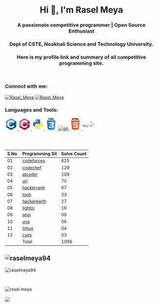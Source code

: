 
<h1 align="center">Hi 👋, I'm Rasel Meya</h1>
<h3 align="center">A passionate competitive programmer | Open Source Enthusiast</h3>
<h3 align="center" >Dept of CSTE, Noakhali Science and Technology University.</h3>
<h3 align="center" > Here is my profile link and summary of all competitive programming site.</h3>
<br>
<h3 align="left">Connect with me:</h3>
<p align="left">
<a href="https://www.codechef.com/users/rasel_mia" target="blank"><img align="center" src="https://cdn.jsdelivr.net/npm/simple-icons@3.1.0/icons/codechef.svg" alt="Rasel_Meya" height="30" width="40" /></a>
<a href="https://codeforces.com/profile/RASEL_MEYA" target="blank"><img align="center" src="https://cdn.jsdelivr.net/npm/simple-icons@3.0.1/icons/codeforces.svg" alt="Rasel_Meya" height="30" width="40" /></a>
</p>

<h3 align="left">Languages and Tools:</h3>
<p align="left"> <a href="https://www.cprogramming.com/" target="_blank"> <img src="https://raw.githubusercontent.com/devicons/devicon/master/icons/c/c-original.svg" alt="c" width="40" height="40"/> </a> <a href="https://www.w3schools.com/cpp/" target="_blank"> <img src="https://raw.githubusercontent.com/devicons/devicon/master/icons/cplusplus/cplusplus-original.svg" alt="cplusplus" width="40" height="40"/> </a>
  <a href="https://www.w3schools.com/python/" target="_blank"> <img src="https://raw.githubusercontent.com/devicons/devicon/master/icons/python/python-original.svg" alt="python" width="40" height="40"/> </a><a href="https://www.w3schools.com/css/" target="_blank"> <img src="https://raw.githubusercontent.com/devicons/devicon/master/icons/css3/css3-original-wordmark.svg" alt="css3" width="40" height="40"/> </a> <a href="https://git-scm.com/" target="_blank"> <img src="https://www.vectorlogo.zone/logos/git-scm/git-scm-icon.svg" alt="git" width="40" height="40"/> </a> <a href="https://www.w3.org/html/" target="_blank"> <img src="https://raw.githubusercontent.com/devicons/devicon/master/icons/html5/html5-original-wordmark.svg" alt="html5" width="40" height="40"/> </a> <a href="https://www.mysql.com/" target="_blank"> <img src="https://raw.githubusercontent.com/devicons/devicon/master/icons/mysql/mysql-original-wordmark.svg" alt="mysql" width="40" height="40"/> </a> </p>

<br>
<br>

| S.No. | Programming Sit | Solve Count |
| ---   | ---          | ---  |
|01   | [codeforces](https://codeforces.com/profile/RASEL_MEYA)| 625|
|02   | [codechef](https://www.codechef.com/users/rasel_mia)| 129|
|03   | [atcoder](https://atcoder.jp/users/RASEL)| 109|
|04   | [uri](https://www.urionlinejudge.com.br/judge/en/profile/221878) | 70|
|05   | [hackerrank](https://www.hackerrank.com/CODE_ERROR)| 67|
|06   | [toph](https://toph.co/u/RH.RASEL)| 33|
|07   | [hackerearth](https://www.hackerearth.com/@raselmeya)| 27| 
|08   | [lightoj](https://lightoj.com/user/rhrasel94)| 16| 
|09   | [spoj](https://www.spoj.com/users/rh_rasel/)| 09|
|10   | [uva](https://uhunt.onlinejudge.org/id/996321)| 06| 
|11   |[timus](https://acm.timus.ru/author.aspx?id=295201)|04|
|12   | [cses](https://cses.fi/user/35833)| 03|
||Total  |1098||

<h2><img align="" src="https://github-readme-stats.vercel.app/api?username=raselmeya94&show_icons=true&&theme=radical" alt="raselmeya94" /></h2>
<p><img align="" src="https://github-readme-stats.vercel.app/api/top-langs?username=raselmeya94&show_icons=true&locale=en&layout=compact" alt="raselmeya94" /></p><br>
<p><img align="center" src="https://github-readme-streak-stats.herokuapp.com/?user=raselmeya94&" alt="rasel meya" /></p>
<p><img align="center" src="https://github-profile-trophy.vercel.app/?username=raselmeya94&theme=dracula"/></p>
